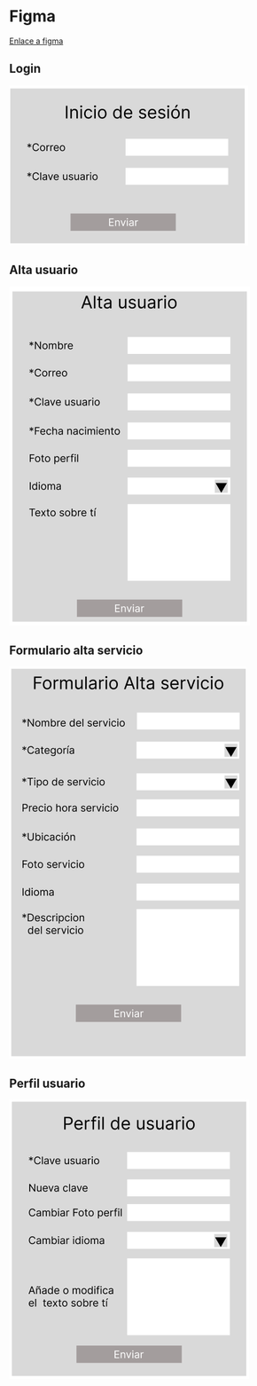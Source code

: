 # Figma
[Enlace a figma](https://www.figma.com/file/kQ3E3AQJGCDQuI1Ceyqa2j/PHP?type=design&mode=design&t=rlvDOYCKqnIQyN5Z-0)

## Login

![](inicioSesion.png)

## Alta usuario

![](altaUsuario.png)


## Formulario alta servicio

![](formularioAltaServicio.png)


## Perfil usuario

![](perfiUsuario.png)